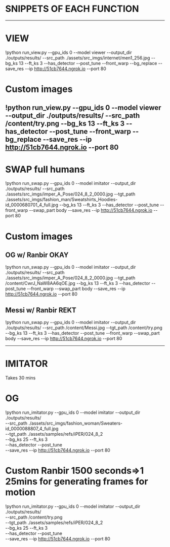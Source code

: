 # SNIPPETS OF EACH FUNCTION
---

# VIEW

!python run_view.py --gpu_ids 0 --model viewer --output_dir ./outputs/results/  --src_path      ./assets/src_imgs/internet/men1_256.jpg  --bg_ks 13  --ft_ks 3 --has_detector  --post_tune --front_warp --bg_replace --save_res --ip  http://51cb7644.ngrok.io --port 80

# Custom images

!python run_view.py --gpu_ids 0 --model viewer --output_dir ./outputs/results/  --src_path   /content/try.png   --bg_ks 13  --ft_ks 3 --has_detector  --post_tune --front_warp --bg_replace --save_res --ip  http://51cb7644.ngrok.io --port 80
-----------------------------------

# SWAP full humans

!python run_swap.py --gpu_ids 0 --model imitator --output_dir ./outputs/results/ --src_path      ./assets/src_imgs/imper_A_Pose/024_8_2_0000.jpg  --tgt_path      ./assets/src_imgs/fashion_man/Sweatshirts_Hoodies-id_0000680701_4_full.jpg  --bg_ks 13  --ft_ks 3 --has_detector  --post_tune  --front_warp --swap_part body  --save_res --ip http://51cb7644.ngrok.io --port 80


# Custom images

## OG w/ Ranbir OKAY

!python run_swap.py --gpu_ids 0 --model imitator --output_dir ./outputs/results/ --src_path      ./assets/src_imgs/imper_A_Pose/024_8_2_0000.jpg  --tgt_path     /content/CwrJ_NaW8AA6qOE.jpg  --bg_ks 13  --ft_ks 3 --has_detector  --post_tune  --front_warp --swap_part body  --save_res --ip http://51cb7644.ngrok.io --port 80

## Messi w/ Ranbir REKT

!python run_swap.py --gpu_ids 0 --model imitator --output_dir ./outputs/results/ --src_path  /content/Messi.jpg  --tgt_path     /content/try.png  --bg_ks 13  --ft_ks 3 --has_detector  --post_tune  --front_warp --swap_part body  --save_res --ip http://51cb7644.ngrok.io --port 80


-----------------------------------
# IMITATOR

Takes 30 mins

# OG

!python run_imitator.py --gpu_ids 0 --model imitator --output_dir ./outputs/results/  \
--src_path      ./assets/src_imgs/fashion_woman/Sweaters-id_0000088807_4_full.jpg    \
--tgt_path      ./assets/samples/refs/iPER/024_8_2    \
--bg_ks 25  --ft_ks 3 \
--has_detector  --post_tune  \
--save_res  --ip http://51cb7644.ngrok.io --port 80


# Custom Ranbir 1500 seconds=>1 25mins for generating frames for motion

!python run_imitator.py --gpu_ids 0 --model imitator --output_dir ./outputs/results/  \
--src_path      /content/try.png    \
--tgt_path      ./assets/samples/refs/iPER/024_8_2    \
--bg_ks 25  --ft_ks 3 \
--has_detector  --post_tune  \
--save_res  --ip http://51cb7644.ngrok.io --port 80